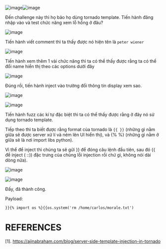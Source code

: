 ![image](https://github.com/user-attachments/assets/4fb1f69c-82ba-442b-8f7f-a3b05dae7fdd)![image](https://github.com/user-attachments/assets/54e0a797-e78c-4b7d-8591-dc61ba3e0747)

Đến challenge này thì họ bảo họ dùng tornado template. Tiến hành đăng nhập vào và test chức năng xem lỗ hổng ở đâu?

![image](https://github.com/user-attachments/assets/d4206143-a2f6-4dd0-8ddb-125c36e7feb0)

Tiến hành viết comment thì ta thấy được nó hiện tên là `peter wiener`

![image](https://github.com/user-attachments/assets/d5453929-7144-461d-9261-6db56c0c8c5f)

Tiến hành xem thêm 1 vài chức năng thì ta có thể thấy được rằng ta có thể đổi name hiển thị theo các options dưới đây

![image](https://github.com/user-attachments/assets/fa6de35a-cfb6-4a0b-8ee8-97220dc49ec0)

Đúng rồi, tiến hành inject vào trường đổi thông tin display xem sao.

![image](https://github.com/user-attachments/assets/22b08bef-ff23-4c55-a538-82bc2446dd61)

![image](https://github.com/user-attachments/assets/094d3d99-30a9-45f5-9ce8-ad768979814c)

Tiến hành fuzz các kí tự đặc biệt thì ta có thể thấy được rằng ở đây nó sử dụng tornado template.

Tiếp theo thì ta biết được rằng format của tornado là `{{ }}` (những gì nằm giữa sẽ được server xử lí và ném lên UI hiển thị), và {% %} (những gì nằm ở giữa sẽ là nơi import libs python).

Vì thể để inject thì chúng ta sẽ gửi }} để đóng câu lệnh đầu tiên, sau đó {{ để inject ( ::)) đặc trưng của chủng lỗi injection rồi chứ gì, không nói dài dòng nữa).

![image](https://github.com/user-attachments/assets/55b4f65c-94f2-4ac1-b3b3-c5b341649855)

![image](https://github.com/user-attachments/assets/798916a1-1292-460e-822e-fd951ddda480)

Đấy, đã thành công.

Payload:

```
}}{% import os %}{{os.system('rm /home/carlos/morale.txt')
```
# REFERENCES
[1]. https://ajinabraham.com/blog/server-side-template-injection-in-tornado
